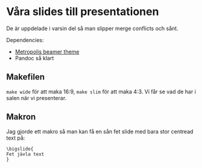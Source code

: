 # Våra slides till presentationen

De är uppdelade i varsin del så man slipper merge conflicts och sånt.

Dependencies:
* [Metropolis beamer theme](https://github.com/matze/mtheme)
* Pandoc så klart

## Makefilen

`make wide` för att maka 16:9, `make slim` för att maka 4:3. Vi får se vad de
har i salen när vi presenterar.

## Makron

Jag gjorde ett makro så man kan få en sån fet slide med bara stor centread text
på:

```
\bigslide{
Fet jävla text
}
```
